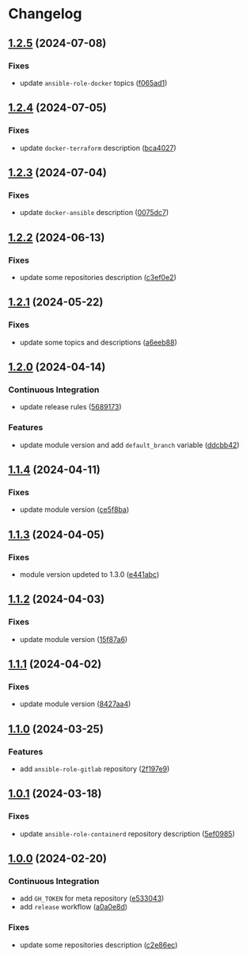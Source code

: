# Changelog

## [1.2.5](https://github.com/antmelekhin/meta/compare/v1.2.4...v1.2.5) (2024-07-08)


### Fixes

* update `ansible-role-docker` topics ([f065ad1](https://github.com/antmelekhin/meta/commit/f065ad1d8e8f33b5cfe9c8c602688a8355eb17bb))

## [1.2.4](https://github.com/antmelekhin/meta/compare/v1.2.3...v1.2.4) (2024-07-05)


### Fixes

* update `docker-terraform` description ([bca4027](https://github.com/antmelekhin/meta/commit/bca4027067a955b17d6b14ab59901cb5225e5615))

## [1.2.3](https://github.com/antmelekhin/meta/compare/v1.2.2...v1.2.3) (2024-07-04)


### Fixes

* update `docker-ansible` description ([0075dc7](https://github.com/antmelekhin/meta/commit/0075dc74c1cfb14158204d9c95c8cd907865872d))

## [1.2.2](https://github.com/antmelekhin/meta/compare/v1.2.1...v1.2.2) (2024-06-13)


### Fixes

* update some repositories description ([c3ef0e2](https://github.com/antmelekhin/meta/commit/c3ef0e2d64b2d534174e6f94067e80c94bf1c35f))

## [1.2.1](https://github.com/antmelekhin/meta/compare/v1.2.0...v1.2.1) (2024-05-22)


### Fixes

* update some topics and descriptions ([a6eeb88](https://github.com/antmelekhin/meta/commit/a6eeb88b3a8aa5245d53eede31e5eaf50d363ae5))

## [1.2.0](https://github.com/antmelekhin/meta/compare/v1.1.4...v1.2.0) (2024-04-14)


### Continuous Integration

* update release rules ([5689173](https://github.com/antmelekhin/meta/commit/56891738b49fb553e23f3ec6e13f36f2137879dd))


### Features

* update module version and add `default_branch` variable ([ddcbb42](https://github.com/antmelekhin/meta/commit/ddcbb4272cacd01e3feb0cb8b154b2e2db3c80f9))

## [1.1.4](https://github.com/antmelekhin/meta/compare/v1.1.3...v1.1.4) (2024-04-11)


### Fixes

* update module version ([ce5f8ba](https://github.com/antmelekhin/meta/commit/ce5f8ba02c942195b81171fca72dcde42269f2a5))

## [1.1.3](https://github.com/antmelekhin/meta/compare/v1.1.2...v1.1.3) (2024-04-05)


### Fixes

* module version updeted to 1.3.0 ([e441abc](https://github.com/antmelekhin/meta/commit/e441abc3bd65fa5bedc25b81d26815346f87426c))

## [1.1.2](https://github.com/antmelekhin/meta/compare/v1.1.1...v1.1.2) (2024-04-03)


### Fixes

* update module version ([15f87a6](https://github.com/antmelekhin/meta/commit/15f87a625d02a271dfc309d464e2293491c53e41))

## [1.1.1](https://github.com/antmelekhin/meta/compare/v1.1.0...v1.1.1) (2024-04-02)


### Fixes

* update module version ([8427aa4](https://github.com/antmelekhin/meta/commit/8427aa49b25caf142d34d0412a548570c5acb106))

## [1.1.0](https://github.com/antmelekhin/meta/compare/v1.0.1...v1.1.0) (2024-03-25)


### Features

* add `ansible-role-gitlab` repository ([2f197e9](https://github.com/antmelekhin/meta/commit/2f197e9ed47fcd84830185af5a0775faba3921bd))

## [1.0.1](https://github.com/antmelekhin/meta/compare/v1.0.0...v1.0.1) (2024-03-18)


### Fixes

* update `ansible-role-containerd` repository description ([5ef0985](https://github.com/antmelekhin/meta/commit/5ef0985462ba983dae47e525861386c2b194079a))

## [1.0.0](https://github.com/antmelekhin/meta/compare/...v1.0.0) (2024-02-20)


### Continuous Integration

* add `GH_TOKEN` for meta repository ([e533043](https://github.com/antmelekhin/meta/commit/e533043947999a1efd3a225320226ee10993c4ae))
* add `release` workflow ([a0a0e8d](https://github.com/antmelekhin/meta/commit/a0a0e8d089072210b769cb34f1344867829573dd))


### Fixes

* update some repositories description ([c2e86ec](https://github.com/antmelekhin/meta/commit/c2e86ecfb5bdd827f34f81deb107a8c43d4fc8c9))
